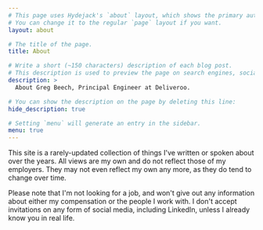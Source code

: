 ```yaml
---
# This page uses Hydejack's `about` layout, which shows the primary author's picture and about text at the top.
# You can change it to the regular `page` layout if you want.
layout: about

# The title of the page.
title: About

# Write a short (~150 characters) description of each blog post.
# This description is used to preview the page on search engines, social media, etc.
description: >
  About Greg Beech, Principal Engineer at Deliveroo.

# You can show the description on the page by deleting this line:
hide_description: true

# Setting `menu` will generate an entry in the sidebar.
menu: true
---
```


<!--author-->

This site is a rarely-updated collection of things I've written or spoken about over the years. All views are my own and do not reflect those of my employers. They may not even reflect my own any more, as they do tend to change over time.

Please note that I'm not looking for a job, and won't give out any information about either my compensation or the people I work with. I don't accept invitations on any form of social media, including LinkedIn, unless I already know you in real life.
